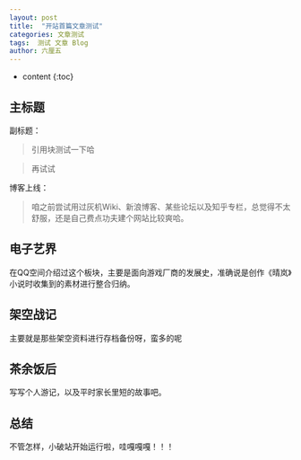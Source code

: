 ```yaml
---
layout: post
title:  "开站首篇文章测试"
categories: 文章测试
tags:  测试 文章 Blog
author: 六厘五
---
```


* content
{:toc}


## 主标题

副标题：

> 引用块测试一下哈

> 再试试










博客上线：

> 咱之前尝试用过灰机Wiki、新浪博客、某些论坛以及知乎专栏，总觉得不太舒服，还是自己费点功夫建个网站比较爽哈。


## 电子艺界

在QQ空间介绍过这个板块，主要是面向游戏厂商的发展史，准确说是创作《晴岚》小说时收集到的素材进行整合归纳。

## 架空战记

主要就是那些架空资料进行存档备份呀，蛮多的呢

## 茶余饭后

写写个人游记，以及平时家长里短的故事吧。

## 总结

不管怎样，小破站开始运行啦，哇嘎嘎嘎！！！



    
	

 

